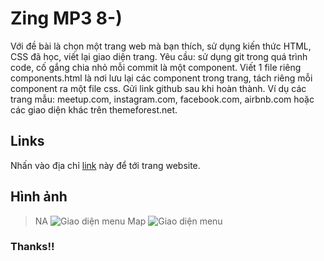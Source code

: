 # Zing MP3  8-)

Với đề bài là chọn một trang web mà bạn thích, sử dụng kiến thức HTML, CSS đã học, viết lại giao diện trang. Yêu cầu: sử dụng git trong quá trình code, cố gắng chia nhỏ mỗi commit là một component. Viết 1 file riêng components.html là nơi lưu lại các component trong trang, tách riêng mỗi component ra một file css. Gửi link github sau khi hoàn thành. Ví dụ các trang mẫu: meetup.com, instagram.com, facebook.com, airbnb.com hoặc các giao diện khác trên themeforest.net.

## Links

Nhấn vào địa chỉ [link](https://zing-mp3-63152.web.app/) này để tới trang website.


## Hình ảnh
>NA 
![Giao diện menu](https://i.ibb.co/ZhNmFdq/mp3-1.png)
>Map
![Giao diện menu](https://i.ibb.co/dkyjzqw/mp3-2.png)

### Thanks!!